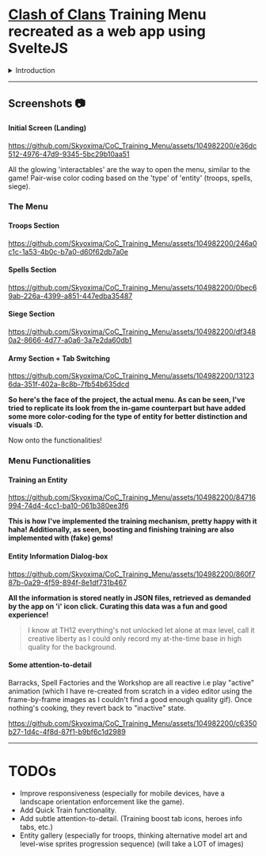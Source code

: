 # [Clash of Clans](https://supercell.com/en/games/clashofclans/) Training Menu recreated as a web app using SvelteJS

<details>
<summary> Introduction</summary>
<br>
Hello everyone, here's my crown jewel (till date) project as an aspiring Front-end Developer: A fully functional implementation of the famous game Clash of Clan's in-game training menu.

I've played the game ever since its release (I was in grade 4, used to play it on my dad's phone, fond memories🥰) and have always loved the artstyle, sound effects and the overall bright and sunshine-y aesthetic of it.

I also really really like its UI and that's what got me motivated to try recreating it as a web application. It also seemed like a perfect project to learn SvelteJS as I've heard a lot of good things about it, gotta say, it lives up to them! As mentioned, I also adore the sound effects and have included them as well throughout the application, more fun!

I also didn't want to one-to-one replicate it as firstly to hone my originality/creativity which is a must for a front-end developer and secondly it wouldn't be possible on the web (not as easily at least haha).
To my jaw-dropping surprise, what I've created here is now somewhat similar to what the current 'info' tab for entities (troop, spell, sieges) looks like (as I had started this project in late August '23).

I want to give a big thank you to [Clash of Clans Fandom](https://clashofclans.fandom.com) for the detailed statistics of the entities. Of course, a big thanks to [Clash of Clans](https://supercell.com/en/games/clashofclans/) for making such an enjoyable game.
**This project is entirely non-profit, as it is only a means to showcase my skills as a front-end developer. I have no ill-intent on/by using the resources, no copyright infringement is intended.**

</details>

----

## Screenshots :camera:

#### Initial Screen (Landing)

https://github.com/Skyoxima/CoC_Training_Menu/assets/104982200/e36dc512-4976-47d9-9345-5bc29b10aa51

All the glowing 'interactables' are the way to open the menu, similar to the game! Pair-wise color coding based on the 'type' of 'entity' (troops, spells, siege).

### The Menu

#### Troops Section

https://github.com/Skyoxima/CoC_Training_Menu/assets/104982200/246a0c1c-1a53-4b0c-b7a0-d60f62db7a0e

#### Spells Section

https://github.com/Skyoxima/CoC_Training_Menu/assets/104982200/0bec69ab-226a-4399-a851-447edba35487

#### Siege Section

https://github.com/Skyoxima/CoC_Training_Menu/assets/104982200/df3480a2-8666-4d77-a0a6-3a7e2da60db1

#### Army Section + Tab Switching

https://github.com/Skyoxima/CoC_Training_Menu/assets/104982200/131236da-351f-402a-8c8b-7fb54b635dcd


**So here's the face of the project, the actual menu. As can be seen, I've tried to replicate its look from the in-game counterpart but have added some more color-coding for the type of entity for better distinction and visuals :D.** 

Now onto the functionalities!

### Menu Functionalities

#### Training an Entity

https://github.com/Skyoxima/CoC_Training_Menu/assets/104982200/84716994-74d4-4cc1-ba10-061b380ee3f6

**This is how I've implemented the training mechanism, pretty happy with it haha! Additionally, as seen, boosting and finishing training are also implemented with (fake) gems!**

#### Entity Information Dialog-box

https://github.com/Skyoxima/CoC_Training_Menu/assets/104982200/860f787b-0a29-4f59-894f-8e1df731b467

**All the information is stored neatly in JSON files, retrieved as demanded by the app on 'i' icon click. Curating this data was a fun and good experience!**

> I know at TH12 everything's not unlocked let alone at max level, call it creative liberty as I could only record my at-the-time base in high quality for the background.

#### Some attention-to-detail

Barracks, Spell Factories and the Workshop are all reactive i.e play "active" animation (which I have re-created from scratch in a video editor using the frame-by-frame images as I couldn't find a good enough quality gif). Once nothing's cooking, they revert back to "inactive" state.

https://github.com/Skyoxima/CoC_Training_Menu/assets/104982200/c6350b27-1d4c-4f8d-87f1-b9bf6c1d2989

----

# TODOs
- Improve responsiveness (especially for mobile devices, have a landscape orientation enforcement like the game).
- Add Quick Train functionality.
- Add subtle attention-to-detail. (Training boost tab icons, heroes info tabs, etc.)
- Entity gallery (especially for troops, thinking alternative model art and level-wise sprites progression sequence) (will take a LOT of images)
